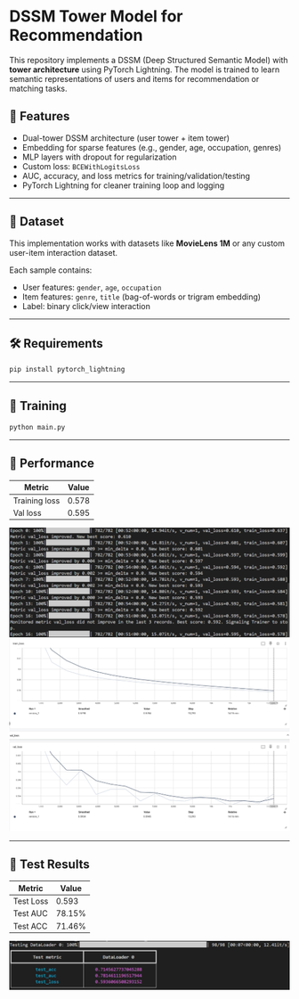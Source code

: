 # DSSM Tower Model for Recommendation

This repository implements a DSSM (Deep Structured Semantic Model) with **tower architecture** using PyTorch Lightning. The model is trained to learn semantic representations of users and items for recommendation or matching tasks.

## 📌 Features

- Dual-tower DSSM architecture (user tower + item tower)
- Embedding for sparse features (e.g., gender, age, occupation, genres)
- MLP layers with dropout for regularization
- Custom loss: `BCEWithLogitsLoss`
- AUC, accuracy, and loss metrics for training/validation/testing
- PyTorch Lightning for cleaner training loop and logging

---

## 📁 Dataset

This implementation works with datasets like **MovieLens 1M** or any custom user-item interaction dataset.

Each sample contains:
- User features: `gender`, `age`, `occupation`
- Item features: `genre`, `title` (bag-of-words or trigram embedding)
- Label: binary click/view interaction

---

## 🛠️ Requirements

```bash
pip install pytorch_lightning
```

---

## 🚀 Training

```bash
python main.py
```
---

## 📌 Performance
| Metric  | Value  |
|---------|--------|
| Training loss | 0.578 |
| Val loss | 0.595 |

![Out1](res/res_training.png)
![Out2](res/tensorboard.png)

---

## 🧪 Test Results

| Metric  | Value  |
|---------|--------|
| Test Loss | 0.593 |
| Test AUC | 78.15% |
| Test ACC | 71.46% |

![Out3](res/res_test.png)
